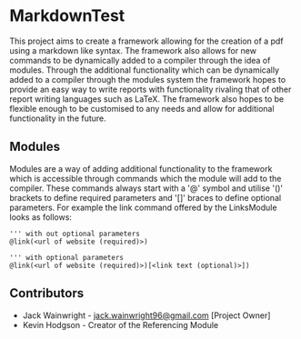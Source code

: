 # MarkdownTest
This project aims to create a framework allowing for the creation of a pdf using a markdown like syntax. The framework also
allows for new commands to be dynamically added to a compiler through the idea of modules. Through the additional functionality
which can be dynamically added to a compiler through the modules system the framework hopes to provide an easy way to write reports
with functionality rivaling that of other report writing languages such as LaTeX. The framework also hopes to be flexible enough
to be customised to any needs and allow for additional functionality in the future.

## Modules
Modules are a way of adding additional functionality to the framework which is accessible through commands which the module will
add to the compiler. These commands always start with a '@' symbol and utilise '()' brackets to define required parameters and
'[]' braces to define optional parameters. For example the link command offered by the LinksModule looks as follows:

```
''' with out optional parameters
@link(<url of website (required)>)

''' with optional parameters
@link(<url of website (required)>)[<link text (optional)>])

```

## Contributors
- Jack Wainwright - jack.wainwright96@gmail.com [Project Owner]
- Kevin Hodgson - Creator of the Referencing Module
